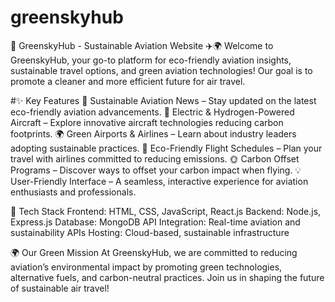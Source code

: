 # greenskyhub
🌿 GreenskyHub - Sustainable Aviation Website ✈️🌍
Welcome to GreenskyHub, your go-to platform for eco-friendly aviation insights, sustainable travel options, and green aviation technologies! Our goal is to promote a cleaner and more efficient future for air travel.

#✨ Key Features
🌱 Sustainable Aviation News – Stay updated on the latest eco-friendly aviation advancements.
🔋 Electric & Hydrogen-Powered Aircraft – Explore innovative aircraft technologies reducing carbon footprints.
🌍 Green Airports & Airlines – Learn about industry leaders adopting sustainable practices.
📅 Eco-Friendly Flight Schedules – Plan your travel with airlines committed to reducing emissions.
🌞 Carbon Offset Programs – Discover ways to offset your carbon impact when flying.
💡 User-Friendly Interface – A seamless, interactive experience for aviation enthusiasts and professionals.

🚀 Tech Stack
Frontend: HTML, CSS, JavaScript, React.js
Backend: Node.js, Express.js
Database: MongoDB
API Integration: Real-time aviation and sustainability APIs
Hosting: Cloud-based, sustainable infrastructure

🌍 Our Green Mission
At GreenskyHub, we are committed to reducing aviation’s environmental impact by promoting green technologies, alternative fuels, and carbon-neutral practices. Join us in shaping the future of sustainable air travel!
